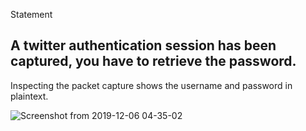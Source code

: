 Statement

A twitter authentication session has been captured, you have to retrieve the password.
--------------------------------------------------------------------------------------


Inspecting the packet capture shows the username and password in plaintext.

![Screenshot from 2019-12-06 04-35-02](https://user-images.githubusercontent.com/46513413/71761096-20971b00-2e95-11ea-857f-3e99a57e4a96.png)

